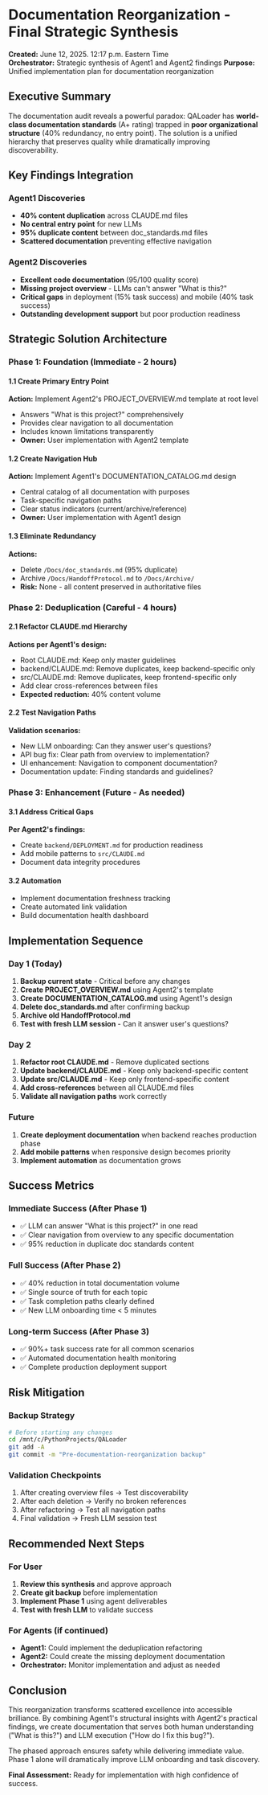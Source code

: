 # Documentation Reorganization - Final Strategic Synthesis

**Created:** June 12, 2025. 12:17 p.m. Eastern Time  
**Orchestrator:** Strategic synthesis of Agent1 and Agent2 findings
**Purpose:** Unified implementation plan for documentation reorganization

## Executive Summary

The documentation audit reveals a powerful paradox: QALoader has **world-class documentation standards** (A+ rating) trapped in **poor organizational structure** (40% redundancy, no entry point). The solution is a unified hierarchy that preserves quality while dramatically improving discoverability.

## Key Findings Integration

### Agent1 Discoveries
- **40% content duplication** across CLAUDE.md files
- **No central entry point** for new LLMs
- **95% duplicate content** between doc_standards.md files
- **Scattered documentation** preventing effective navigation

### Agent2 Discoveries
- **Excellent code documentation** (95/100 quality score)
- **Missing project overview** - LLMs can't answer "What is this?"
- **Critical gaps** in deployment (15% task success) and mobile (40% task success)
- **Outstanding development support** but poor production readiness

## Strategic Solution Architecture

### Phase 1: Foundation (Immediate - 2 hours)

#### 1.1 Create Primary Entry Point
**Action:** Implement Agent2's PROJECT_OVERVIEW.md template at root level
- Answers "What is this project?" comprehensively
- Provides clear navigation to all documentation
- Includes known limitations transparently
- **Owner:** User implementation with Agent2 template

#### 1.2 Create Navigation Hub  
**Action:** Implement Agent1's DOCUMENTATION_CATALOG.md design
- Central catalog of all documentation with purposes
- Task-specific navigation paths
- Clear status indicators (current/archive/reference)
- **Owner:** User implementation with Agent1 design

#### 1.3 Eliminate Redundancy
**Actions:**
- Delete `/Docs/doc_standards.md` (95% duplicate)
- Archive `/Docs/HandoffProtocol.md` to `/Docs/Archive/`
- **Risk:** None - all content preserved in authoritative files

### Phase 2: Deduplication (Careful - 4 hours)

#### 2.1 Refactor CLAUDE.md Hierarchy
**Actions per Agent1's design:**
- Root CLAUDE.md: Keep only master guidelines
- backend/CLAUDE.md: Remove duplicates, keep backend-specific only
- src/CLAUDE.md: Remove duplicates, keep frontend-specific only
- Add clear cross-references between files
- **Expected reduction:** 40% content volume

#### 2.2 Test Navigation Paths
**Validation scenarios:**
- New LLM onboarding: Can they answer user's questions?
- API bug fix: Clear path from overview to implementation?
- UI enhancement: Navigation to component documentation?
- Documentation update: Finding standards and guidelines?

### Phase 3: Enhancement (Future - As needed)

#### 3.1 Address Critical Gaps
**Per Agent2's findings:**
- Create `backend/DEPLOYMENT.md` for production readiness
- Add mobile patterns to `src/CLAUDE.md`
- Document data integrity procedures

#### 3.2 Automation
- Implement documentation freshness tracking
- Create automated link validation
- Build documentation health dashboard

## Implementation Sequence

### Day 1 (Today)
1. **Backup current state** - Critical before any changes
2. **Create PROJECT_OVERVIEW.md** using Agent2's template
3. **Create DOCUMENTATION_CATALOG.md** using Agent1's design
4. **Delete doc_standards.md** after confirming backup
5. **Archive old HandoffProtocol.md**
6. **Test with fresh LLM session** - Can it answer user's questions?

### Day 2
1. **Refactor root CLAUDE.md** - Remove duplicated sections
2. **Update backend/CLAUDE.md** - Keep only backend-specific content
3. **Update src/CLAUDE.md** - Keep only frontend-specific content
4. **Add cross-references** between all CLAUDE.md files
5. **Validate all navigation paths** work correctly

### Future
1. **Create deployment documentation** when backend reaches production phase
2. **Add mobile patterns** when responsive design becomes priority
3. **Implement automation** as documentation grows

## Success Metrics

### Immediate Success (After Phase 1)
- ✅ LLM can answer "What is this project?" in one read
- ✅ Clear navigation from overview to any specific documentation
- ✅ 95% reduction in duplicate doc standards content

### Full Success (After Phase 2)
- ✅ 40% reduction in total documentation volume
- ✅ Single source of truth for each topic
- ✅ Task completion paths clearly defined
- ✅ New LLM onboarding time < 5 minutes

### Long-term Success (After Phase 3)
- ✅ 90%+ task success rate for all common scenarios
- ✅ Automated documentation health monitoring
- ✅ Complete production deployment support

## Risk Mitigation

### Backup Strategy
```bash
# Before starting any changes
cd /mnt/c/PythonProjects/QALoader
git add -A
git commit -m "Pre-documentation-reorganization backup"
```

### Validation Checkpoints
1. After creating overview files → Test discoverability
2. After each deletion → Verify no broken references
3. After refactoring → Test all navigation paths
4. Final validation → Fresh LLM session test

## Recommended Next Steps

### For User
1. **Review this synthesis** and approve approach
2. **Create git backup** before implementation
3. **Implement Phase 1** using agent deliverables
4. **Test with fresh LLM** to validate success

### For Agents (if continued)
- **Agent1:** Could implement the deduplication refactoring
- **Agent2:** Could create the missing deployment documentation
- **Orchestrator:** Monitor implementation and adjust as needed

## Conclusion

This reorganization transforms scattered excellence into accessible brilliance. By combining Agent1's structural insights with Agent2's practical findings, we create documentation that serves both human understanding ("What is this?") and LLM execution ("How do I fix this bug?").

The phased approach ensures safety while delivering immediate value. Phase 1 alone will dramatically improve LLM onboarding and task discovery.

**Final Assessment:** Ready for implementation with high confidence of success.